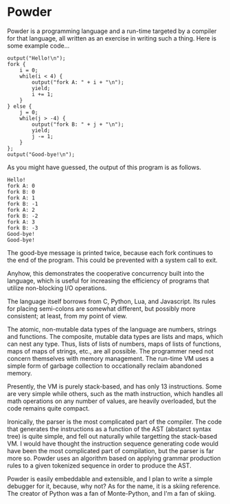# Powder

Powder is a programming language and a run-time targeted by a compiler for that
language, all written as an exercise in writing such a thing.  Here is some example
code...

```
output("Hello!\n");
fork {
    i = 0;
    while(i < 4) {
        output("fork A: " + i + "\n");
        yield;
        i += 1;
    }
} else {
    j = 0;
    while(j > -4) {
        output("fork B: " + j + "\n");
        yield;
        j -= 1;
    }
};
output("Good-bye!\n");
```

As you might have guessed, the output of this program is as follows.

```
Hello!
fork A: 0
fork B: 0
fork A: 1
fork B: -1
fork A: 2
fork B: -2
fork A: 3
fork B: -3
Good-bye!
Good-bye!
```

The good-bye message is printed twice, because each fork continues to the
end of the program.  This could be prevented with a system call to exit.

Anyhow, this demonstrates the cooperative concurrency built into the language,
which is useful for increasing the efficiency of programs that utilize
non-blocking I/O operations.

The language itself borrows from C, Python, Lua, and Javascript.  Its
rules for placing semi-colons are somewhat different, but possibly more
consistent; at least, from my point of view.

The atomic, non-mutable data types of the language are numbers, strings
and functions.  The composite, mutable data types are lists and maps,
which can nest any type.  Thus, lists of lists of numbers, maps of lists of functions,
maps of maps of strings, etc., are all possible.  The programmer need
not concern themselves with memory management.  The run-time VM uses a
simple form of garbage collection to occationally reclaim abandoned memory.

Presently, the VM is purely stack-based, and has only 13 instructions.
Some are very simple while others, such as the math instruction, which
handles all math operations on any number of values, are heavily overloaded,
but the code remains quite compact.

Ironically, the parser is the most complicated part of the compiler.  The
code that generates the instructions as a function of the AST (abstarct syntax
tree) is quite simple, and fell out naturally while targetting the stack-based VM.
I would have thought the instruction sequence generating code would have been the
most complicated part of compilation, but the parser is far more so.  Powder uses an algorithm
based on applying grammar production rules to a given tokenized sequence
in order to produce the AST.

Powder is easily embeddable and extensible, and I plan to write a simple
debugger for it, because, why not?  As for the name, it is a skiing reference.
The creator of Python was a fan of Monte-Python, and I'm a fan of skiing.
